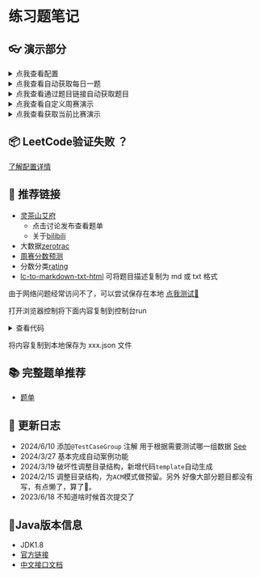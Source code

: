 # 练习题笔记



## 👓 演示部分

<details>
  <summary>点我查看配置</summary>
  <img src="https://camo.githubusercontent.com/1c1990223d48e17dacbcc99d497732671a5128a6b7ed0cc5dc54177d575f25eb/68747470733a2f2f692e706f7374696d672e63632f577a3534787832572f636f6e6669672e706e67" alt="config"/>
</details>



<details>
  <summary>点我查看自动获取每日一题</summary>
  <img src="https://camo.githubusercontent.com/918f5eb9772584a6ff3fbdfc8c92be86bdf218f55764edeadbe470412721fa78/68747470733a2f2f692e706f7374696d672e63632f477437703676586b2f6175746f2d6e6578742e676966" alt="每日一题演示"/>
</details>



<details>
  <summary>点我查看通过题目链接自动获取题目</summary>
  <img src="https://camo.githubusercontent.com/ed5680ea5f6865eb8c83559329d807ee7549076ac544b5a47c3cac17e206a094/68747470733a2f2f692e706f7374696d672e63632f4b5951394d7a6a312f637573746f6d2d70726f626c656d732e676966" alt="自定义题目"/>
</details>


<details>
  <summary>点我查看自定义周赛演示</summary>
  <img src="https://camo.githubusercontent.com/caa119d57a6fc52687bc28c6a21ceeb930c1fb4a1b91c2911ef91f6cf9218c75/68747470733a2f2f692e706f7374696d672e63632f3532796a564b7a442f7765656b2d636f6e746573742e676966" alt="自定义比赛演示"/>
</details>


<details>
  <summary>点我查看获取当前比赛演示</summary>
  <img src="https://camo.githubusercontent.com/678790a59bd39447c8ea2a47470e678e199f45c9658aecdabfbbb0c0eaf50ab4/68747470733a2f2f692e706f7374696d672e63632f48784b35464a42382f6375727272656e742d636f6e746573742e676966" alt="当前比赛"/>
  由于当前没有任何比赛因此没有抓取
</details>




## 📦 LeetCode验证失败 ？


[了解配置详情](./main/java/code_generation/crwal/readme.md)


## 🚀 推荐链接

- [灵茶山艾府](https://leetcode.cn/u/endlesscheng/)
  - 点击讨论发布查看题单
  - 关于[bilibili](https://space.bilibili.com/206214)
- 大数据[zerotrac](https://zerotrac.github.io/leetcode_problem_rating/#/)
- [周赛分数预测](https://lccn.lbao.site/)
- 分数分类[rating](https://huxulm.github.io/lc-rating/)
- [lc-to-markdown-txt-html](https://greasyfork.org/scripts/491969/feedback) 可将题目描述复制为 md 或 txt 格式

由于网络问题经常访问不了，可以尝试保存在本地 [点我测试🚀](https://huxulm.github.io/lc-rating/)

打开浏览器控制将下面内容复制到控制台run





<details>
  <summary>查看代码</summary>
  <pre >
      <code class="language-javascript">
          const trs = document.querySelectorAll('table tbody tr')
          let ans = []
          Array.from(trs).forEach(tr=>{
          const tds = tr.querySelectorAll('td')
          const title = tds[2].querySelector('a').textContent
          const url = tds[2].querySelector('a').href
          const score = tds[3].querySelector('div').textContent
          // console.log(title,url,score)
            let obj = {
                title,
                score,
                url
              }
          ans.push(obj)
          })
          // console.log(ans)
          console.table(ans)
      </code>
  
  </pre>

</details>



将内容复制到本地保存为 xxx.json 文件


## 📚 完整题单推荐

- [题单](https://doocs.gitee.io/leetcode/tags.html)


## 📘 更新日志


- 2024/6/10 添加`@TestCaseGroup` 注解 用于根据需要测试哪一组数据 [See](./main/java/code_generation/annotation/TestCaseGroup.java)
- 2024/3/27 基本完成自动案例功能
- 2024/3/19 破坏性调整目录结构，新增代码`template`自动生成
- 2024/2/15 调整目录结构，为`ACM`模式做预留。另外 好像大部分题目都没有写，有点懒了，算了🤣。
- 2023/6/18 不知道啥时候首次提交了



## 👜Java版本信息

- JDK1.8
- [官方链接](https://leetcode.cn/)
- [中文接口文档](https://www.matools.com/api/java8)

